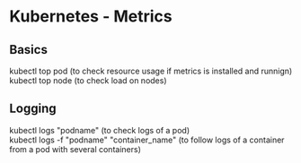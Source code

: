 # Kubernetes - Metrics

## Basics
kubectl top pod  (to check resource usage if metrics is installed and runnign)  
kubectl top node  (to check load on nodes)  

## Logging
kubectl logs "podname"  (to check logs of a pod)  
kubectl logs -f "podname" "container_name"  (to follow logs of a container from a pod with several containers)  

